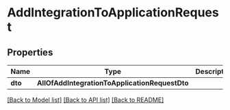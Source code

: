# AddIntegrationToApplicationRequest

## Properties
Name | Type | Description | Notes
------------ | ------------- | ------------- | -------------
**dto** | **AllOfAddIntegrationToApplicationRequestDto** |  | [optional] 

[[Back to Model list]](../README.md#documentation-for-models) [[Back to API list]](../README.md#documentation-for-api-endpoints) [[Back to README]](../README.md)

